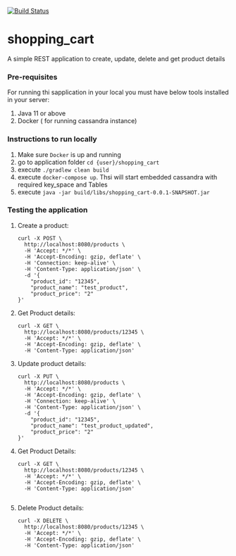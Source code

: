 [![Build Status](https://travis-ci.com/ravinder5/shopping_cart.svg?branch=master)](https://travis-ci.com/ravinder5/shopping_cart)

# shopping_cart

A simple REST application to create, update, delete and get product details

### Pre-requisites

For running thi sapplication in your local you must have below tools installed in your server:
1) Java 11 or above
2) Docker ( for running cassandra instance)

### Instructions to run locally
1) Make sure `Docker` is up and running
2) go to application folder `cd {user}/shopping_cart`
3) execute `./gradlew clean build`
4) execute `docker-compose up`. Thsi will start embedded cassandra with required key_space and Tables
5) execute `java -jar build/libs/shopping_cart-0.0.1-SNAPSHOT.jar`

### Testing the application

1) Create a product:
    ```$xslt
    curl -X POST \
      http://localhost:8080/products \
      -H 'Accept: */*' \
      -H 'Accept-Encoding: gzip, deflate' \
      -H 'Connection: keep-alive' \
      -H 'Content-Type: application/json' \
      -d '{
    	"product_id": "12345",
    	"product_name": "test_product",
    	"product_price": "2"
    }'

2) Get Product details:
    ```$xslt
    curl -X GET \
      http://localhost:8080/products/12345 \
      -H 'Accept: */*' \
      -H 'Accept-Encoding: gzip, deflate' \
      -H 'Content-Type: application/json'

3) Update product details:
    ```$xslt
    curl -X PUT \
      http://localhost:8080/products \
      -H 'Accept: */*' \
      -H 'Accept-Encoding: gzip, deflate' \
      -H 'Connection: keep-alive' \
      -H 'Content-Type: application/json' \
      -d '{
    	"product_id": "12345",
    	"product_name": "test_product_updated",
    	"product_price": "2"
    }'
    
4) Get Product Details:
    ```$xslt
    curl -X GET \
      http://localhost:8080/products/12345 \
      -H 'Accept: */*' \
      -H 'Accept-Encoding: gzip, deflate' \
      -H 'Content-Type: application/json'
      
5) Delete Product details:
    ```$xslt
    curl -X DELETE \
      http://localhost:8080/products/12345 \
      -H 'Accept: */*' \
      -H 'Accept-Encoding: gzip, deflate' \
      -H 'Content-Type: application/json'
